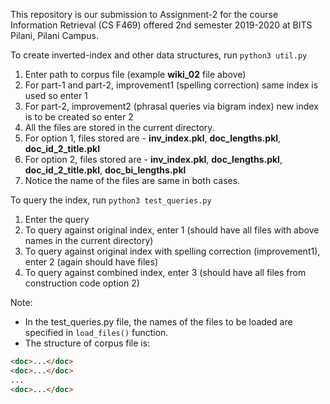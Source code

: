 This repository is our submission to Assignment-2 for the course Information Retrieval (CS F469) offered 2nd semester 2019-2020 at BITS Pilani, Pilani Campus.

To create inverted-index and other data structures, run ```python3 util.py```

1. Enter path to corpus file (example **wiki_02** file above)
2. For part-1 and part-2, improvement1 (spelling correction) same index is used so enter 1
3. For part-2, improvement2 (phrasal queries via bigram index) new index is to be created so enter 2
4. All the files are stored in the current directory.
5. For option 1, files stored are - **inv_index.pkl**, **doc_lengths.pkl**, **doc_id_2_title.pkl**
6. For option 2, files stored are - **inv_index.pkl**, **doc_lengths.pkl**, **doc_id_2_title.pkl**, **doc_bi_lengths.pkl**
7. Notice the name of the files are same in both cases.

To query the index, run ```python3 test_queries.py```

1. Enter the query
2. To query against original index, enter 1 (should have all files with above names in the current directory)
3. To query against original index with spelling correction (improvement1), enter 2 (again should have files)
4. To query against combined index, enter 3 (should have all files from construction code option 2)

Note:
* In the test_queries.py file, the names of the files to be loaded are specified in ```load_files()``` function.
* The structure of corpus file is:
```html
<doc>...</doc>
<doc>...</doc>
...
<doc>...</doc>
```